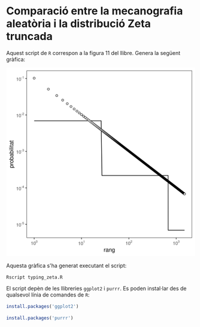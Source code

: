 # Comparació entre la mecanografia aleatòria i la distribució Zeta truncada

Aquest script de `R` correspon a la figura 11 del llibre. Genera la següent
gràfica:

![Comparació entre la mecanografia aleatòria i la distribució Zeta truncada](typing_zeta.png)

Aquesta gràfica s'ha generat executant el script:

```
Rscript typing_zeta.R
```

El script depèn de les llibreries `ggplot2` i `purrr`. Es poden instal·lar des de
qualsevol línia de comandes de `R`:

``` r
install.packages('ggplot2')
```

``` r
install.packages('purrr')
```
